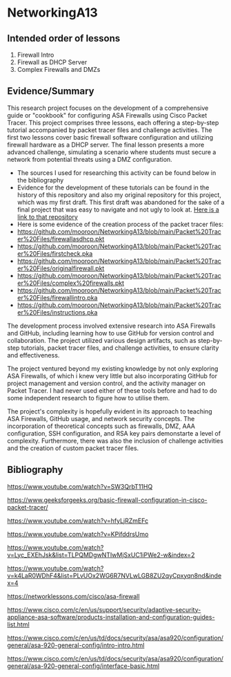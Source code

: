 # NetworkingA13
## Intended order of lessons
1. Firewall Intro
2. Firewall as DHCP Server
3. Complex Firewalls and DMZs
## Evidence/Summary
This research project focuses on the development of a comprehensive guide or "cookbook" for configuring ASA Firewalls using Cisco Packet Tracer. This project comprises three lessons, each offering a step-by-step tutorial accompanied by packet tracer files and challenge activities. The first two lessons cover basic firewall software configuration and utilizing firewall hardware as a DHCP server. The final lesson presents a more advanced challenge, simulating a scenario where students must secure a network from potential threats using a DMZ configuration.
- The sources I used for researching this activity can be found below in the bibliography
- Evidence for the development of these tutorials can be found in the history of this repository and also my original repository for this project, which was my first draft. This first draft was abandoned for the sake of a final project that was easy to navigate and not ugly to look at. [Here is a link to that repository](https://github.com/mooroon/cookbooks)
- Here is some evidence of the creation process of the packet tracer files:
- https://github.com/mooroon/NetworkingA13/blob/main/Packet%20Tracer%20Files/firewallasdhcp.pkt
- https://github.com/mooroon/NetworkingA13/blob/main/Packet%20Tracer%20Files/firstcheck.pka
- https://github.com/mooroon/NetworkingA13/blob/main/Packet%20Tracer%20Files/originalfirewall.pkt
- https://github.com/mooroon/NetworkingA13/blob/main/Packet%20Tracer%20Files/complex%20firewalls.pkt
- https://github.com/mooroon/NetworkingA13/blob/main/Packet%20Tracer%20Files/firewallintro.pka
- https://github.com/mooroon/NetworkingA13/blob/main/Packet%20Tracer%20Files/instructions.pka
  
The development process involved extensive research into ASA Firewalls and GitHub, including learning how to use GitHub for version control and collaboration. The project utilized various design artifacts, such as step-by-step tutorials, packet tracer files, and challenge activities, to ensure clarity and effectiveness. 


The project ventured beyond my existing knowledge by not only exploring ASA Firewalls, of which i knew very little but also incorporating GitHub for project management and version control, and the activity manager on Packet Tracer. I had never used either of these tools before and had to do some independent research to figure how to utilise them.


The project's complexity is hopefully evident in its approach to teaching ASA Firewalls, GitHub usage, and network security concepts. The incorporation of theoretical concepts such as firewalls, DMZ, AAA configuration, SSH configuration, and RSA key pairs demonstarte a level of complexity. Furthermore, there was also the inclusion of challenge activities and the creation of custom packet tracer files.




## Bibliography
https://www.youtube.com/watch?v=SW3QrbT11HQ

https://www.geeksforgeeks.org/basic-firewall-configuration-in-cisco-packet-tracer/

https://www.youtube.com/watch?v=hfyLjRZmEFc

https://www.youtube.com/watch?v=KPifddrsUmo

https://www.youtube.com/watch?v=Lyc_EXEhJsk&list=TLPQMDgwNTIwMjSxUC1iPWe2-w&index=2

https://www.youtube.com/watch?v=k4LaR0WDhF4&list=PLvUOx2WG6R7NVLwLGB8ZU2qyCpxyqn8nd&index=4

https://networklessons.com/cisco/asa-firewall

https://www.cisco.com/c/en/us/support/security/adaptive-security-appliance-asa-software/products-installation-and-configuration-guides-list.html

https://www.cisco.com/c/en/us/td/docs/security/asa/asa920/configuration/general/asa-920-general-config/intro-intro.html

https://www.cisco.com/c/en/us/td/docs/security/asa/asa920/configuration/general/asa-920-general-config/interface-basic.html
